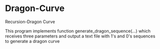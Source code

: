 # Dragon-Curve
Recursion-Dragon Curve

 This program implements function generate_dragon_sequence(...) which receives 
	three parameters and output a text file with 1's and 0's sequences to 
	generate a dragon curve 
